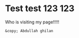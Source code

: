 <DOCTYBE HTML>
<html>
<head>
    <title>Unknown World</title>
</head>
<body>
    <!-- Comment -->
    <h1>Test test 123 123</h1>
    <p>Who is visiting my page!!!!!</p>

    &copy; Abdullah ghilan
</html>